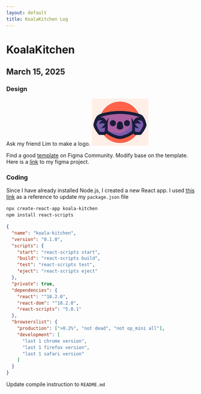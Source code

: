 ```yaml
---
layout: default
title: KoalaKitchen Log
---
```


# KoalaKitchen

## March 15, 2025

### Design

Ask my friend Lim to make a logo.
<img src="koalakitchen.png" alt="logo" style="width:30%; height:auto;">

Find a good [template](https://www.figma.com/community/file/1077384985779045508) on Figma Community.
Modify base on the template. Here is a [link](https://www.figma.com/design/rRASUlkOFE9ZfSy6c7Wwjr/Koala-Kitchen?node-id=1-2&t=Nh3uRBLWCjXMyMSR-1) to my figma project.

### Coding

Since I have already installed Node.js, I created a new React app. I used [this link](https://medium.com/@adityasrivast/reactjs-understanding-package-json-e8cdf408a3df) as a reference to update my `package.json` file

```bash
npx create-react-app koala-kitchen
npm install react-scripts
```

```json
{
  "name": "koala-kitchen",
  "version": "0.1.0",
  "scripts": {
    "start": "react-scripts start",
    "build": "react-scripts build",
    "test": "react-scripts test",
    "eject": "react-scripts eject"
  },
  "private": true,
  "dependencies": {
    "react": "^18.2.0",
    "react-dom": "^18.2.0",
    "react-scripts": "5.0.1"
  },
  "browserslist": {
    "production": [">0.2%", "not dead", "not op_mini all"],
    "development": [
      "last 1 chrome version",
      "last 1 firefox version",
      "last 1 safari version"
    ]
  }
}
```

Update compile instruction to `README.md`

